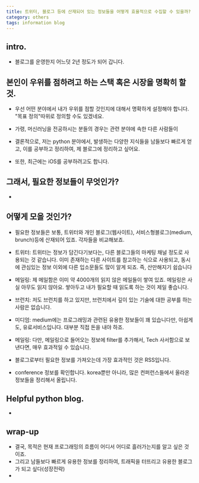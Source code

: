 ```yaml
---
title: 트위터, 블로그 등에 산재되어 있는 정보들을 어떻게 효율적으로 수집할 수 있을까? 
category: others
tags: information blog
---
```


## intro.

- 블로그를 운영한지 어느덧 2년 정도가 되어 갑니다. 


## 본인이 우위를 점하려고 하는 스택 혹은 시장을 명확히 할 것.

- 우선 어떤 분야에서 내가 우위를 점할 것인지에 대해서 명확하게 설정해야 합니다. "목표 정의"따위로 정의할 수도 있겠네요. 
- 가령, 머신러닝을 전공하시는 분들의 경우는 관련 분야에 속한 다른 사람들이 

- 결론적으로, 저는 python 분야에서, 발생하는 다양한 지식들을 남들보다 빠르게 얻고, 이를 공부하고 정리하여, 제 블로그에 정리하고 싶어요. 
- 또한, 최근에는 iOS를 공부하려고도 합니다.

## 그래서, 필요한 정보들이 무엇인가? 

- 

## 어떻게 모을 것인가? 

- 필요한 정보들은 보통, 트위터와 개인 블로그(웹사이트), 서비스형블로그(medium, brunch)등에 산재되어 있죠. 각자들을 비교해보죠. 
- 트위터: 트위터는 정보가 담긴다기보다는, 다른 블로그들의 마케팅 채널 정도로 사용되는 것 같습니다. 이미 존재하는 다른 사이트를 참고하는 식으로 사용되고, 동시에 관심있는 정보 이외에 다른 입소문들도 많이 알게 되죠. 즉, 산만해지기 쉽습니다 
- 메일링: 제 메일함은 이미 약 4000개의 읽지 않은 메일들이 쌓여 있죠. 메일링은 사실 아무도 읽지 않아요. 쌓아두고 내가 필요할 때 읽도록 하는 것이 제일 좋습니다. 
- 브런치: 저도 브런치를 하고 있지만, 브런치에서 깊이 있는 기술에 대한 공부를 하는 사람은 없습니다. 
- 미디엄: medium에는 프로그래밍과 관련된 유용한 정보들이 꽤 있습니다만, 아쉽게도, 유료서비스입니다. 대부분 직접 돈을 내야 하죠.
- 메일링: 다만, 메일링으로 들어오는 정보에 filter를 추가해서, Tech 사서함으로 보낸다면, 매우 효과적일 수 있습니다. 
- 블로그로부터 필요한 정보를 가져오는데 가장 효과적인 것은 RSS입니다. 

- conference 정보를 확인합니다. korea뿐만 아니라, 많은 컨퍼런스들에서 올라온 정보들을 정리해서 올립니다.



## Helpful python blog. 

- 


## wrap-up

- 결국, 목적은 현재 프로그래밍의 흐름이 어디서 어디로 흘러가는지를 알고 싶은 것이죠.
- 그리고 남들보다 빠르게 유용한 정보를 정리하여, 트래픽을 터뜨리고 유용한 블로그가 되고 싶다(성장전략) 
- 